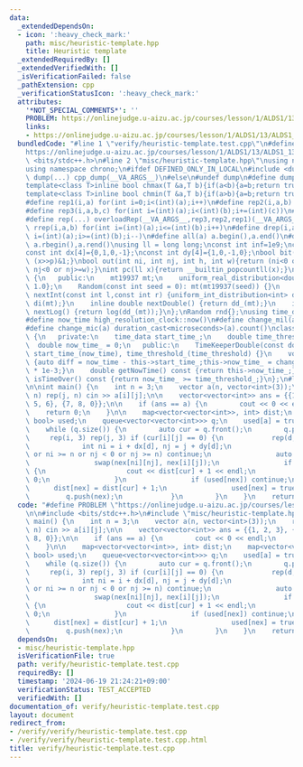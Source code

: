 ```yaml
---
data:
  _extendedDependsOn:
  - icon: ':heavy_check_mark:'
    path: misc/heuristic-template.hpp
    title: Heuristic template
  _extendedRequiredBy: []
  _extendedVerifiedWith: []
  _isVerificationFailed: false
  _pathExtension: cpp
  _verificationStatusIcon: ':heavy_check_mark:'
  attributes:
    '*NOT_SPECIAL_COMMENTS*': ''
    PROBLEM: https://onlinejudge.u-aizu.ac.jp/courses/lesson/1/ALDS1/13/ALDS1_13_B
    links:
    - https://onlinejudge.u-aizu.ac.jp/courses/lesson/1/ALDS1/13/ALDS1_13_B
  bundledCode: "#line 1 \"verify/heuristic-template.test.cpp\"\n#define PROBLEM \"\
    https://onlinejudge.u-aizu.ac.jp/courses/lesson/1/ALDS1/13/ALDS1_13_B\"\n\n#include\
    \ <bits/stdc++.h>\n#line 2 \"misc/heuristic-template.hpp\"\nusing namespace std;\n\
    using namespace chrono;\n#ifdef DEFINED_ONLY_IN_LOCAL\n#include <dump.hpp>\n#define\
    \ dump(...) cpp_dump(__VA_ARGS__)\n#else\n#undef dump\n#define dump(...)\n#endif\n\
    template<class T>inline bool chmax(T &a,T b){if(a<b){a=b;return true;}return false;}\n\
    template<class T>inline bool chmin(T &a,T b){if(a>b){a=b;return true;}return false;}\n\
    #define rep1(i,a) for(int i=0;i<(int)(a);i++)\n#define rep2(i,a,b) for(int i =(int)(a);i<(int)(b);i++)\n\
    #define rep3(i,a,b,c) for(int i=(int)(a);i<(int)(b);i+=(int)(c))\n#define overloadRep(a,b,c,d,e,...)e\n\
    #define rep(...) overloadRep(__VA_ARGS__,rep3,rep2,rep1)(__VA_ARGS__)\n#define\
    \ rrep(i,a,b) for(int i=(int)(a);i<=(int)(b);i++)\n#define drep(i,a,b) for(int\
    \ i=(int)(a);i>=(int)(b);i--)\n#define all(a) a.begin(),a.end()\n#define rall(a)\
    \ a.rbegin(),a.rend()\nusing ll = long long;\nconst int inf=1e9;\nconst ll INF=1e18;\n\
    const int dx[4]={0,1,0,-1};\nconst int dy[4]={1,0,-1,0};\nbool bit(ll x, int p){return\
    \ (x>>p)&1;}\nbool out(int ni, int nj, int h, int w){return (ni<0 or ni>=h or\
    \ nj<0 or nj>=w);}\nint pc(ll x){return __builtin_popcountll(x);}\nclass Random\
    \ {\n   public:\n    mt19937 mt;\n    uniform_real_distribution<double> dd_{0,\
    \ 1.0};\n    Random(const int seed = 0): mt(mt19937(seed)) {}\n    inline int\
    \ nextInt(const int l,const int r) {uniform_int_distribution<int> di(l,r);return\
    \ di(mt);}\n    inline double nextDouble() {return dd_(mt);}\n    inline double\
    \ nextLog() {return log(dd_(mt));}\n};\nRandom rnd{};\nusing time_data = high_resolution_clock::time_point;\n\
    #define now_time high_resolution_clock::now()\n#define change_mil(a) duration_cast<milliseconds>(a).count()\n\
    #define change_mic(a) duration_cast<microseconds>(a).count()\nclass TimeKeeperDouble\
    \ {\n   private:\n    time_data start_time_;\n    double time_threshold_;\n  \
    \  double now_time_ = 0;\n   public:\n    TimeKeeperDouble(const double time_threshold):\
    \ start_time_(now_time), time_threshold_(time_threshold) {}\n    void setNowTime()\
    \ {auto diff = now_time - this->start_time_;this->now_time_ = change_mic(diff)\
    \ * 1e-3;}\n    double getNowTime() const {return this->now_time_;}\n    bool\
    \ isTimeOver() const {return now_time_ >= time_threshold_;}\n};\n#line 5 \"verify/heuristic-template.test.cpp\"\
    \n\nint main() {\n    int n = 3;\n    vector a(n, vector<int>(3));\n    rep(i,\
    \ n) rep(j, n) cin >> a[i][j];\n\n    vector<vector<int>> ans = {{1, 2, 3}, {4,\
    \ 5, 6}, {7, 8, 0}};\n\n    if (ans == a) {\n        cout << 0 << endl;\n    \
    \    return 0;\n    }\n\n    map<vector<vector<int>>, int> dist;\n    map<vector<vector<int>>,\
    \ bool> used;\n    queue<vector<vector<int>>> q;\n    used[a] = true;\n    q.push(a);\n\
    \    while (q.size()) {\n        auto cur = q.front();\n        q.pop();\n   \
    \     rep(i, 3) rep(j, 3) if (cur[i][j] == 0) {\n            rep(d, 4) {\n   \
    \             int ni = i + dx[d], nj = j + dy[d];\n                if (ni < 0\
    \ or ni >= n or nj < 0 or nj >= n) continue;\n                auto nex = cur;\n\
    \                swap(nex[ni][nj], nex[i][j]);\n                if (nex == ans)\
    \ {\n                    cout << dist[cur] + 1 << endl;\n                    return\
    \ 0;\n                }\n                if (used[nex]) continue;\n          \
    \      dist[nex] = dist[cur] + 1;\n                used[nex] = true;\n       \
    \         q.push(nex);\n            }\n        }\n    }\n    return 0;\n}\n"
  code: "#define PROBLEM \"https://onlinejudge.u-aizu.ac.jp/courses/lesson/1/ALDS1/13/ALDS1_13_B\"\
    \n\n#include <bits/stdc++.h>\n#include \"misc/heuristic-template.hpp\"\n\nint\
    \ main() {\n    int n = 3;\n    vector a(n, vector<int>(3));\n    rep(i, n) rep(j,\
    \ n) cin >> a[i][j];\n\n    vector<vector<int>> ans = {{1, 2, 3}, {4, 5, 6}, {7,\
    \ 8, 0}};\n\n    if (ans == a) {\n        cout << 0 << endl;\n        return 0;\n\
    \    }\n\n    map<vector<vector<int>>, int> dist;\n    map<vector<vector<int>>,\
    \ bool> used;\n    queue<vector<vector<int>>> q;\n    used[a] = true;\n    q.push(a);\n\
    \    while (q.size()) {\n        auto cur = q.front();\n        q.pop();\n   \
    \     rep(i, 3) rep(j, 3) if (cur[i][j] == 0) {\n            rep(d, 4) {\n   \
    \             int ni = i + dx[d], nj = j + dy[d];\n                if (ni < 0\
    \ or ni >= n or nj < 0 or nj >= n) continue;\n                auto nex = cur;\n\
    \                swap(nex[ni][nj], nex[i][j]);\n                if (nex == ans)\
    \ {\n                    cout << dist[cur] + 1 << endl;\n                    return\
    \ 0;\n                }\n                if (used[nex]) continue;\n          \
    \      dist[nex] = dist[cur] + 1;\n                used[nex] = true;\n       \
    \         q.push(nex);\n            }\n        }\n    }\n    return 0;\n}"
  dependsOn:
  - misc/heuristic-template.hpp
  isVerificationFile: true
  path: verify/heuristic-template.test.cpp
  requiredBy: []
  timestamp: '2024-06-19 21:24:21+09:00'
  verificationStatus: TEST_ACCEPTED
  verifiedWith: []
documentation_of: verify/heuristic-template.test.cpp
layout: document
redirect_from:
- /verify/verify/heuristic-template.test.cpp
- /verify/verify/heuristic-template.test.cpp.html
title: verify/heuristic-template.test.cpp
---
```

